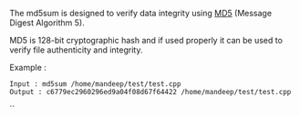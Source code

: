 
The md5sum is designed to verify data integrity using [MD5](https://en.wikipedia.org/wiki/MD5) (Message Digest Algorithm 5).

MD5 is 128-bit cryptographic hash and if used properly it can be used to verify file authenticity and integrity.

Example :

```
Input : md5sum /home/mandeep/test/test.cpp
Output : c6779ec2960296ed9a04f08d67f64422 /home/mandeep/test/test.cpp
```
``

